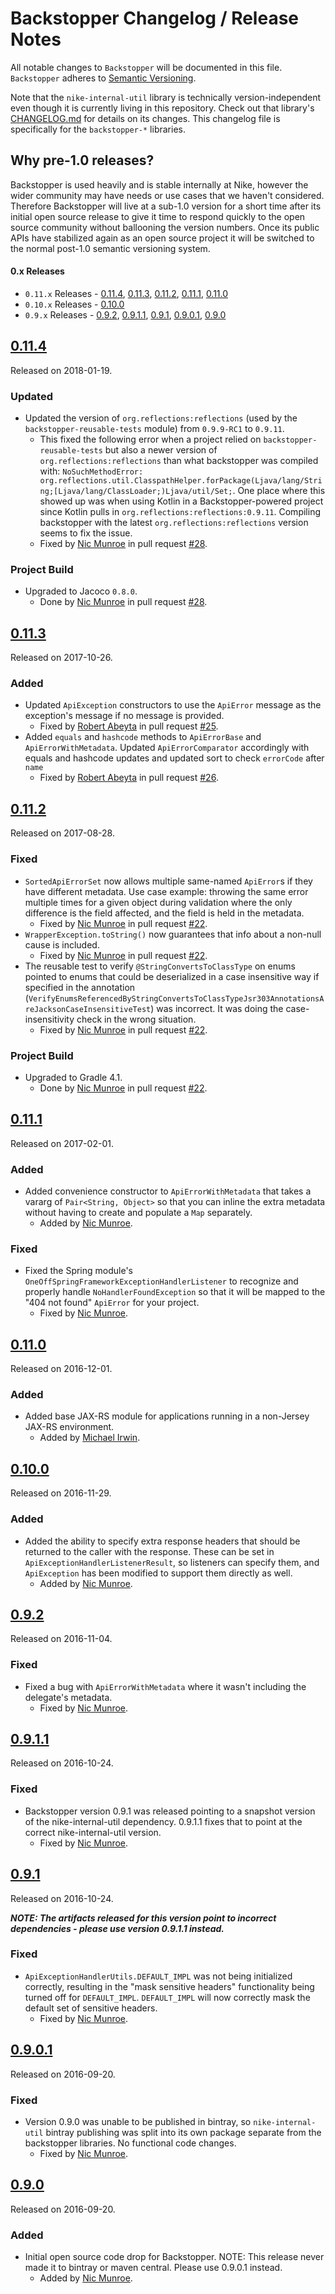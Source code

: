 # Backstopper Changelog / Release Notes

All notable changes to `Backstopper` will be documented in this file. `Backstopper` adheres to [Semantic Versioning](http://semver.org/).

Note that the `nike-internal-util` library is technically version-independent even though it is currently living in this repository. Check out that library's [CHANGELOG.md](./nike-internal-util/CHANGELOG.md) for details on its changes. This changelog file is specifically for the `backstopper-*` libraries. 

## Why pre-1.0 releases?

Backstopper is used heavily and is stable internally at Nike, however the wider community may have needs or use cases that we haven't considered. Therefore Backstopper will live at a sub-1.0 version for a short time after its initial open source release to give it time to respond quickly to the open source community without ballooning the version numbers. Once its public APIs have stabilized again as an open source project it will be switched to the normal post-1.0 semantic versioning system.

#### 0.x Releases
   
- `0.11.x` Releases - [0.11.4](#0114), [0.11.3](#0113), [0.11.2](#0112), [0.11.1](#0111), [0.11.0](#0110)
- `0.10.x` Releases - [0.10.0](#0100)                     
- `0.9.x` Releases - [0.9.2](#092), [0.9.1.1](#0911), [0.9.1](#091), [0.9.0.1](#0901), [0.9.0](#090)

## [0.11.4](https://github.com/Nike-Inc/backstopper/releases/tag/backstopper-v0.11.4)

Released on 2018-01-19.

### Updated

- Updated the version of `org.reflections:reflections` (used by the `backstopper-reusable-tests` module) from 
`0.9.9-RC1` to `0.9.11`. 
    - This fixed the following error when a project relied on `backstopper-reusable-tests` but also 
    a newer version of `org.reflections:reflections` than what backstopper was compiled with: 
    `NoSuchMethodError: org.reflections.util.ClasspathHelper.forPackage(Ljava/lang/String;[Ljava/lang/ClassLoader;)Ljava/util/Set;`. 
    One place where this showed up was when using Kotlin in a Backstopper-powered project since Kotlin pulls in 
    `org.reflections:reflections:0.9.11`. Compiling backstopper with the latest `org.reflections:reflections` version 
    seems to fix the issue.    
    - Fixed by [Nic Munroe][contrib_nicmunroe] in pull request [#28](https://github.com/Nike-Inc/backstopper/pull/28).

### Project Build

- Upgraded to Jacoco `0.8.0`.
    - Done by [Nic Munroe][contrib_nicmunroe] in pull request [#28](https://github.com/Nike-Inc/backstopper/pull/28). 

## [0.11.3](https://github.com/Nike-Inc/backstopper/releases/tag/backstopper-v0.11.3)

Released on 2017-10-26.

### Added

- Updated `ApiException` constructors to use the `ApiError` message as the exception's message if no message is provided.    
    - Fixed by [Robert Abeyta][contrib_rabeyta] in pull request [#25](https://github.com/Nike-Inc/backstopper/pull/25).
- Added `equals` and `hashcode` methods to `ApiErrorBase` and `ApiErrorWithMetadata`. Updated `ApiErrorComparator` accordingly with equals and hashcode updates and updated sort to check `errorCode` after `name`
    - Fixed by [Robert Abeyta][contrib_rabeyta] in pull request [#26](https://github.com/Nike-Inc/backstopper/pull/26).

## [0.11.2](https://github.com/Nike-Inc/backstopper/releases/tag/backstopper-v0.11.2)

Released on 2017-08-28.

### Fixed

- `SortedApiErrorSet` now allows multiple same-named `ApiError`s if they have different metadata. Use case example: throwing the same error multiple times for a given object during validation where the only difference is the field affected, and the field is held in the metadata.  
    - Fixed by [Nic Munroe][contrib_nicmunroe] in pull request [#22](https://github.com/Nike-Inc/backstopper/pull/22).
- `WrapperException.toString()` now guarantees that info about a non-null cause is included.
    - Fixed by [Nic Munroe][contrib_nicmunroe] in pull request [#22](https://github.com/Nike-Inc/backstopper/pull/22).
- The reusable test to verify `@StringConvertsToClassType` on enums pointed to enums that could be deserialized in a case insensitive way if specified in the annotation (`VerifyEnumsReferencedByStringConvertsToClassTypeJsr303AnnotationsAreJacksonCaseInsensitiveTest`) was incorrect. It was doing the case-insensitivity check in the wrong situation. 
    - Fixed by [Nic Munroe][contrib_nicmunroe] in pull request [#22](https://github.com/Nike-Inc/backstopper/pull/22).

### Project Build

- Upgraded to Gradle 4.1.
    - Done by [Nic Munroe][contrib_nicmunroe] in pull request [#22](https://github.com/Nike-Inc/backstopper/pull/22).    
    
## [0.11.1](https://github.com/Nike-Inc/backstopper/releases/tag/backstopper-v0.11.1)

Released on 2017-02-01.

### Added

- Added convenience constructor to `ApiErrorWithMetadata` that takes a vararg of `Pair<String, Object>` so that you can inline the extra metadata without having to create and populate a `Map` separately.
    - Added by [Nic Munroe][contrib_nicmunroe].

### Fixed

- Fixed the Spring module's `OneOffSpringFrameworkExceptionHandlerListener` to recognize and properly handle `NoHandlerFoundException` so that it will be mapped to the "404 not found" `ApiError` for your project. 
    - Fixed by [Nic Munroe][contrib_nicmunroe].

## [0.11.0](https://github.com/Nike-Inc/backstopper/releases/tag/backstopper-v0.11.0)

Released on 2016-12-01.

### Added

- Added base JAX-RS module for applications running in a non-Jersey JAX-RS environment.
    - Added by [Michael Irwin][contrib_mikesir87].

## [0.10.0](https://github.com/Nike-Inc/backstopper/releases/tag/backstopper-v0.10.0)

Released on 2016-11-29.

### Added

- Added the ability to specify extra response headers that should be returned to the caller with the response. These can be set in `ApiExceptionHandlerListenerResult`, so listeners can specify them, and `ApiException` has been modified to support them directly as well.
    - Added by [Nic Munroe][contrib_nicmunroe].

## [0.9.2](https://github.com/Nike-Inc/backstopper/releases/tag/backstopper-v0.9.2)

Released on 2016-11-04.

### Fixed

- Fixed a bug with `ApiErrorWithMetadata` where it wasn't including the delegate's metadata. 
    - Fixed by [Nic Munroe][contrib_nicmunroe].

## [0.9.1.1](https://github.com/Nike-Inc/backstopper/releases/tag/backstopper-v0.9.1.1)

Released on 2016-10-24.

### Fixed

- Backstopper version 0.9.1 was released pointing to a snapshot version of the nike-internal-util dependency. 0.9.1.1 fixes that to point at the correct nike-internal-util version. 
    - Fixed by [Nic Munroe][contrib_nicmunroe].

## [0.9.1](https://github.com/Nike-Inc/backstopper/releases/tag/backstopper-v0.9.1)

Released on 2016-10-24.

***NOTE: The artifacts released for this version point to incorrect dependencies - please use version 0.9.1.1 instead.***

### Fixed

- `ApiExceptionHandlerUtils.DEFAULT_IMPL` was not being initialized correctly, resulting in the "mask sensitive headers" functionality being turned off for `DEFAULT_IMPL`. `DEFAULT_IMPL` will now correctly mask the default set of sensitive headers. 
    - Fixed by [Nic Munroe][contrib_nicmunroe].

## [0.9.0.1](https://github.com/Nike-Inc/backstopper/releases/tag/backstopper-v0.9.0.1)

Released on 2016-09-20.

### Fixed

- Version 0.9.0 was unable to be published in bintray, so `nike-internal-util` bintray publishing was split into its own package separate from the backstopper libraries. No functional code changes.
    - Fixed by [Nic Munroe][contrib_nicmunroe].

## [0.9.0](https://github.com/Nike-Inc/backstopper/releases/tag/backstopper-v0.9.0)

Released on 2016-09-20.

### Added

- Initial open source code drop for Backstopper. NOTE: This release never made it to bintray or maven central. Please use 0.9.0.1 instead.
	- Added by [Nic Munroe][contrib_nicmunroe].
	

[contrib_nicmunroe]: https://github.com/nicmunroe
[contrib_mikesir87]: https://github.com/mikesir87 
[contrib_rabeyta]: https://github.com/rabeyta